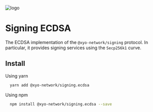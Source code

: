 [logo]: https://cdn.xy.company/img/brand/XY_Logo_GitHub.png

![logo]

# Signing ECDSA

The ECDSA implementation of the `@xyo-network/signing` protocol. In particular, it provides signing services using the `Secp256k1` curve.

## Install

Using yarn

```sh
  yarn add @xyo-network/signing.ecdsa
```

Using npm

```sh
  npm install @xyo-network/signing.ecdsa --save
```